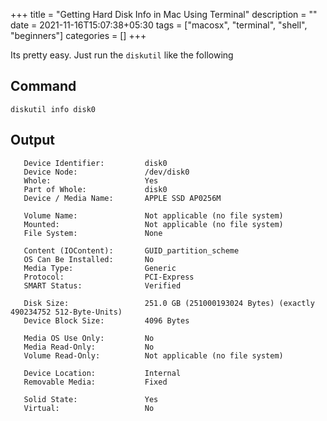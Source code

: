 +++
title = "Getting Hard Disk Info in Mac Using Terminal"
description = ""
date = 2021-11-16T15:07:38+05:30
tags = ["macosx", "terminal", "shell", "beginners"]
categories = []
+++

Its pretty easy. Just run the `diskutil` like the following

## Command

```shell
diskutil info disk0
```

## Output

```
   Device Identifier:         disk0
   Device Node:               /dev/disk0
   Whole:                     Yes
   Part of Whole:             disk0
   Device / Media Name:       APPLE SSD AP0256M

   Volume Name:               Not applicable (no file system)
   Mounted:                   Not applicable (no file system)
   File System:               None

   Content (IOContent):       GUID_partition_scheme
   OS Can Be Installed:       No
   Media Type:                Generic
   Protocol:                  PCI-Express
   SMART Status:              Verified

   Disk Size:                 251.0 GB (251000193024 Bytes) (exactly 490234752 512-Byte-Units)
   Device Block Size:         4096 Bytes

   Media OS Use Only:         No
   Media Read-Only:           No
   Volume Read-Only:          Not applicable (no file system)

   Device Location:           Internal
   Removable Media:           Fixed

   Solid State:               Yes
   Virtual:                   No
```